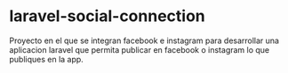 # laravel-social-connection
Proyecto en el que se integran facebook e instagram para desarrollar una aplicacion laravel que permita publicar en facebook o instagram lo que publiques en la app.
